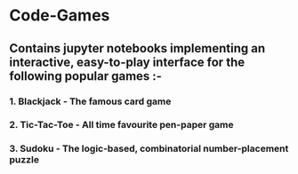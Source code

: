# Code-Games
## Contains jupyter notebooks implementing an interactive, easy-to-play interface for the following popular games :-

###  1. Blackjack - The famous card game
###  2. Tic-Tac-Toe - All time favourite pen-paper game
###  3. Sudoku - The logic-based, combinatorial number-placement puzzle